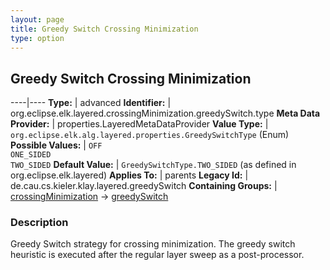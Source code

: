 ```yaml
---
layout: page
title: Greedy Switch Crossing Minimization
type: option
---
```

## Greedy Switch Crossing Minimization

----|----
**Type:** | advanced
**Identifier:** | org.eclipse.elk.layered.crossingMinimization.greedySwitch.type
**Meta Data Provider:** | properties.LayeredMetaDataProvider
**Value Type:** | `org.eclipse.elk.alg.layered.properties.GreedySwitchType` (Enum)
**Possible Values:** | `OFF`<br>`ONE_SIDED`<br>`TWO_SIDED`
**Default Value:** | `GreedySwitchType.TWO_SIDED` (as defined in org.eclipse.elk.layered)
**Applies To:** | parents
**Legacy Id:** | de.cau.cs.kieler.klay.layered.greedySwitch
**Containing Groups:** | [crossingMinimization](org-eclipse-elk-layered-crossingMinimization) -> [greedySwitch](org-eclipse-elk-layered-crossingMinimization-greedySwitch)

### Description

Greedy Switch strategy for crossing minimization. The greedy switch heuristic is executed after the regular layer sweep as a post-processor.
